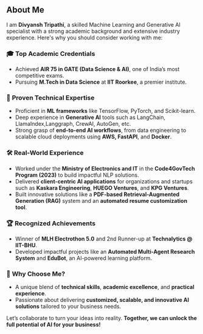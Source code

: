 ## About Me  

I am **Divyansh Tripathi**, a skilled Machine Learning and Generative AI specialist with a strong academic background and extensive industry experience. Here's why you should consider working with me:  

### 🎓 **Top Academic Credentials**  
- Achieved **AIR 75 in GATE (Data Science & AI)**, one of India’s most competitive exams.  
- Pursuing **M.Tech in Data Science** at **IIT Roorkee**, a premier institute.  

### 💼 **Proven Technical Expertise**  
- Proficient in **ML frameworks** like TensorFlow, PyTorch, and Scikit-learn.  
- Deep experience in **Generative AI** tools such as LangChain, LlamaIndex,Langgraph, CrewAI, AutoGen, etc.  
- Strong grasp of **end-to-end AI workflows**, from data engineering to scalable cloud deployments using **AWS, FastAPI**, and **Docker**.  

### 🛠️ **Real-World Experience**  
- Worked under the **Ministry of Electronics and IT** in the **Code4GovTech Program (2023)** to build impactful NLP solutions.  
- Delivered **client-centric AI applications** for organizations and startups such as **Kaskara Engineering**, **HUEGO Ventures**, and **KPG Ventures**.  
- Built innovative solutions like a **PDF-based Retrieval-Augmented Generation (RAG)** system and an **automated resume customization tool**.  

### 🏆 **Recognized Achievements**  
- Winner of **MLH Electrothon 5.0** and 2nd Runner-up at **Technalytics @ IIT-BHU**.  
- Developed impactful projects like an **Automated Multi-Agent Research System** and **EduBot**, an AI-powered learning platform.  

### 🌟 **Why Choose Me?**  
- A unique blend of **technical skills**, **academic excellence**, and **practical experience**.  
- Passionate about delivering **customized, scalable, and innovative AI solutions** tailored to your business needs.  

Let’s collaborate to turn your ideas into reality. **Together, we can unlock the full potential of AI for your business!**  
